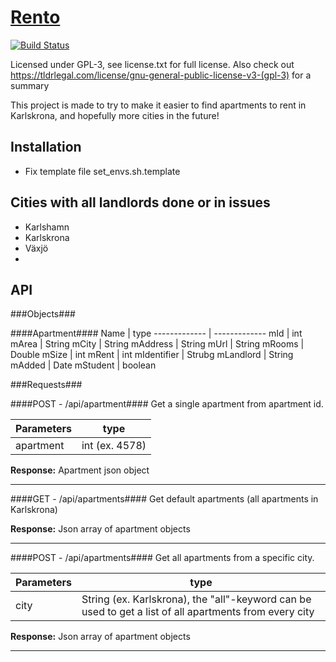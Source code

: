 # [Rento](http://www.rento.nu)
[![Build Status](https://travis-ci.org/hansson/rento.png?branch=master)](https://travis-ci.org/hansson/rento)

Licensed under GPL-3, see license.txt for full license. Also check out https://tldrlegal.com/license/gnu-general-public-license-v3-(gpl-3) for a summary

This project is made to try to make it easier to find apartments to rent in Karlskrona, and hopefully
more cities in the future!

## Installation
* Fix template file set_envs.sh.template


## Cities with all landlords done or in issues
* Karlshamn
* Karlskrona
* Växjö
* 

## API

###Objects###

####Apartment####
Name          | type
------------- | -------------
mId           | int
mArea         | String
mCity         | String
mAddress      | String
mUrl          | String
mRooms        | Double
mSize         | int
mRent         | int
mIdentifier   | Strubg
mLandlord     | String
mAdded        | Date
mStudent      | boolean

###Requests###

####POST - /api/apartment####
Get a single apartment from apartment id.

Parameters    | type
------------- | -------------
apartment     | int (ex. 4578)

__Response:__ Apartment json object

---

####GET - /api/apartments####
Get default apartments (all apartments in Karlskrona)

__Response:__ Json array of apartment objects

---

####POST - /api/apartments####
Get all apartments from a specific city.

Parameters    | type
------------- | -------------
city          | String (ex. Karlskrona), the "all"-keyword can be used to get a list of all apartments from every city

__Response:__ Json array of apartment objects

---
